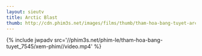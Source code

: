 ```yaml
---
layout: sieutv
title: Arctic Blast
thumb: http://cdn.phim3s.net/images/films/thumb/tham-hoa-bang-tuyet-arctic-blast-2010.jpg
---
```

{% include jwpadv src='//phim3s.net/phim-le/tham-hoa-bang-tuyet_7545/xem-phim//video.mp4' %}